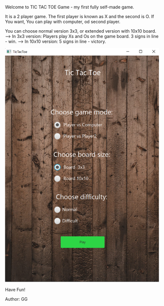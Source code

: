 Welcome to TIC TAC TOE Game - my first fully self-made game.

It is a 2 player game. The first player is known as X and the second is O.
If You want, You can play with computer, od second player.

You can choose normal version 3x3, or extended version with 10x10 board.
--> In 3x3 version: Players play Xs and Os on the game board. 3 signs in line - win.
--> In 10x10 version: 5 signs in line - victory.

<img src="src/main/resources/boardimage3.png"/>


Have Fun!

Author: GG
